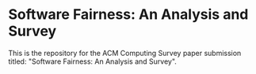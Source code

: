 # Software Fairness: An Analysis and Survey

This is the repository for the ACM Computing Survey paper submission titled: "Software Fairness: An Analysis and Survey". 

